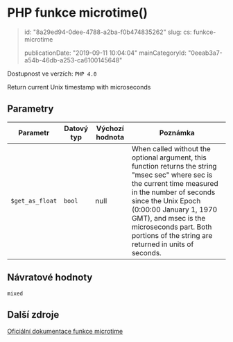 PHP funkce microtime()
======================

> id: "8a29ed94-0dee-4788-a2ba-f0b474835262"
> slug:
> 	cs: funkce-microtime
>
> publicationDate: "2019-09-11 10:04:04"
> mainCategoryId: "0eeab3a7-a54b-46db-a253-ca6100145648"

Dostupnost ve verzích: `PHP 4.0`

Return current Unix timestamp with microseconds


Parametry
--------------

| Parametr | Datový typ | Výchozí hodnota | Poznámka |
|-----|-----|-----|-----|
| `$get_as_float` | `bool` | null | When called without the optional argument, this function returns the string "msec sec" where sec is the current time measured in the number of seconds since the Unix Epoch (0:00:00 January 1, 1970 GMT), and msec is the microseconds part. Both portions of the string are returned in units of seconds. |


Návratové hodnoty
----------------

`mixed`



Další zdroje
------------

[Oficiální dokumentace funkce microtime](https://www.php.net/manual/en/function.microtime.php)
